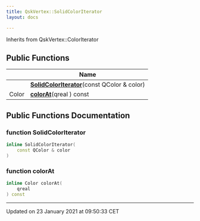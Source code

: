 ```yaml
---
title: QskVertex::SolidColorIterator
layout: docs

---
```





Inherits from QskVertex::ColorIterator

## Public Functions

|                | Name           |
| -------------- | -------------- |
| | **[SolidColorIterator](/docs/classes/class_qsk_vertex_1_1_solid_color_iterator/#function-solidcoloriterator)**(const QColor & color) |
| Color | **[colorAt](/docs/classes/class_qsk_vertex_1_1_solid_color_iterator/#function-colorat)**(qreal ) const |

## Public Functions Documentation

### function SolidColorIterator

```cpp
inline SolidColorIterator(
    const QColor & color
)
```


### function colorAt

```cpp
inline Color colorAt(
    qreal 
) const
```


-------------------------------

Updated on 23 January 2021 at 09:50:33 CET